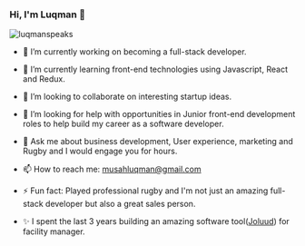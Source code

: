 ### Hi, I'm Luqman 👋

![luqmanspeaks](https://user-images.githubusercontent.com/22328716/106826667-45088c80-667f-11eb-9064-867d6845453a.png)


- 🔭 I’m currently working on becoming a full-stack developer.

- 🌱 I’m currently learning front-end technologies using Javascript, React and Redux.

- 👯 I’m looking to collaborate on interesting startup ideas.

- 🤔 I’m looking for help with opportunities in Junior front-end development roles to help build my career as a software developer.

- 💬 Ask me about business development, User experience, marketing and Rugby and I would engage you for hours.

- 📫 How to reach me: musahluqman@gmail.com 

- ⚡ Fun fact: Played professional rugby and I'm not just an amazing full-stack developer but also a great sales person.

- ✨ I spent the last 3 years building an amazing software tool([Joluud](wwww.joluud.com)) for facility manager. 

